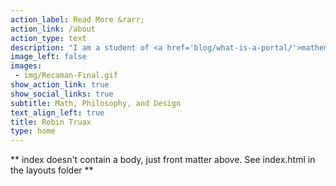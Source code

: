 ```yaml
---
action_label: Read More &rarr;
action_link: /about
action_type: text
description: "I am a student of <a href='blog/what-is-a-portal/'>mathematics</a>, political theory, and the theory of computation. My research is primarily in combinatorics and algebra, but I am also interested in questions in applied math using these tools, such as the game theory of voting systems and various complexity-theoretic questions. Finally, I work to create aesthetically beautiful and technologically effective tools for sharing math. My CV is <a href='about/cv.pdf'>here</a>."
image_left: false
images: 
 - img/Recaman-Final.gif
show_action_link: true
show_social_links: true
subtitle: Math, Philosophy, and Design
text_align_left: true
title: Robin Truax
type: home
---
```


** index doesn't contain a body, just front matter above.
See index.html in the layouts folder **